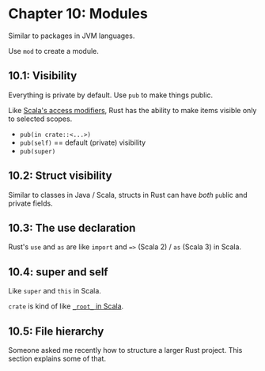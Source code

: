# Chapter 10: Modules

Similar to packages in JVM languages.

Use `mod` to create a module.

## 10.1: Visibility

Everything is private by default. Use `pub` to make things public.

Like [Scala's access modifiers](https://alvinalexander.com/scala/how-to-control-scala-method-scope-object-private-package/), Rust has the ability to make items visible only to selected scopes.

- `pub(in crate::<...>)`
- `pub(self)` == default (private) visibility
- `pub(super)`

## 10.2: Struct visibility

Similar to classes in Java / Scala, structs in Rust can have _both_ `pub`lic and private fields.

## 10.3: The use declaration

Rust's `use` and `as` are like `import` and `=>` (Scala 2) / `as` (Scala 3) in Scala.

## 10.4: super and self

Like `super` and `this` in Scala.

`crate` is kind of like [`_root_` in Scala](https://stackoverflow.com/a/9281415).

## 10.5: File hierarchy

Someone asked me recently how to structure a larger Rust project. This section explains some of that.